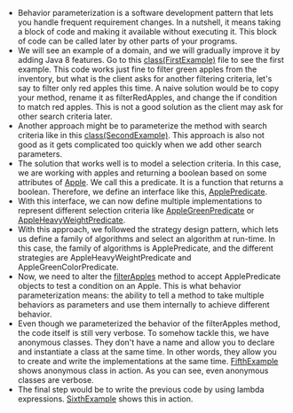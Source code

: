 * Behavior parameterization is a software development pattern that lets you handle frequent requirement changes. In a nutshell, it means taking a block of code and making it available without executing it. This block of code can be called later by other parts of your programs.
* We will see an example of a domain, and we will gradually improve it by adding Java 8 
features. Go to this [class(FirstExample)](FirstExample.java) file to see the first example. 
This code works just fine to filter green apples from the inventory, but what is the client 
asks for another filtering criteria, let's say to filter only red apples this time. A naive
solution would be to copy your method, rename it as filterRedApples, and change the if 
condition to match red apples. This is not a good solution as the client may ask for 
other search criteria later.
* Another approach might be to parameterize the method with search criteria like in
this [class(SecondExample)](SecondExample.java). This approach is also not good
as it gets complicated too quickly when we add other search parameters.
* The solution that works well is to model a selection criteria.
  In this case, we are
working with apples and returning a boolean based on some attributes of 
[Apple](../domain/Apple.java).
  We call this a predicate.
  It is a function that returns
a boolean.
  Therefore, we define an interface like this, [ApplePredicate](ApplePredicate.java).
* With this interface, we can now define multiple implementations to 
represent different selection criteria like [AppleGreenPredicate](AppleGreenPredicate.java)
or [AppleHeavyWeightPredicate](AppleHeavyWeightPredicate.java).
* With this approach, we followed the strategy design pattern, which lets us define
a family of algorithms and select an algorithm at run-time.
  In this case, the family of algorithms is ApplePredicate, 
  and the different strategies are AppleHeavyWeightPredicate and AppleGreenColorPredicate.
* Now, we need to alter the [filterApples](../domain/Apple.java) method to accept ApplePredicate objects to test a 
condition on an Apple. This is what behavior parameterization means: the ability to 
tell a method to take multiple behaviors as parameters and use them internally to
achieve different behavior.
* Even though we parameterized the behavior of the filterApples method, the code 
itself is still very verbose.
  To somehow tackle this, we have anonymous classes.
  They don't have a name and allow you to declare and instantiate a class at the same time.
  In other words, they allow you to create and write the implementations at the same time. 
[FifthExample](FifthExample.java) shows anonymous class in action.
As you can see, even anonymous classes are verbose.
* The final step would be to write the previous code by using lambda expressions.
[SixthExample](SixthExample.java) shows this in action.